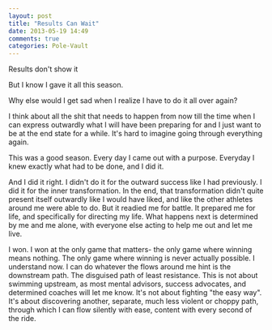 ```yaml
---
layout: post
title: "Results Can Wait"
date: 2013-05-19 14:49
comments: true
categories: Pole-Vault
---
```


Results don't show it

But I know I gave it all this season.

Why else would I get sad when I realize I have to do it all over again?

<!-- more -->

I think about all the shit that needs to happen from now till the time when I can express outwardly what I will have been preparing for and I just want to be at the end state for a while.
It's hard to imagine going through everything again.

This was a good season. Every day I came out with a purpose. Everyday I knew exactly what had to be done, and I did it.

And I did it right. I didn't do it for the outward success like I had previously. I did it for the inner transformation. In the end, that transformation didn't quite present itself outwardly like I would have liked, and like the other athletes around me were able to do. But it readied me for battle. It prepared me for life, and specifically for directing my life. What happens next is determined by me and me alone, with everyone else acting to help me out and let me live.

I won. I won at the only game that matters- the only game where winning means nothing. The only game where winning is never actually possible. I understand now. I can do whatever the flows around me hint is the downstream path. The disguised path of least resistance. This is not about swimming upstream, as most mental advisors, success advocates, and determined coaches will let me know. It's not about fighting "the easy way". It's about discovering another, separate, much less violent or choppy path, through which I can flow silently with ease, content with every second of the ride.
